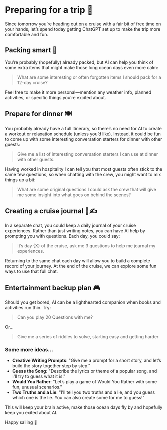 # Preparing for a trip 🌊
Since tomorrow you’re heading out on a cruise with a fair bit of free time on your hands, let’s spend today getting ChatGPT set up to make the trip more comfortable and fun.

## Packing smart 🎒
You’re probably (hopefully) already packed, but AI can help you think of some extra items that might make those long ocean days even more calm:

> What are some interesting or often forgotten items I should pack for a 12-day cruise?

Feel free to make it more personal—mention any weather info, planned activities, or specific things you’re excited about.

## Prepare for dinner 🍽️
You probably already have a full itinerary, so there’s no need for AI to create a workout or relaxation schedule (unless you’d like). Instead, it could be fun to come up with some interesting conversation starters for dinner with other guests:

> Give me a list of interesting conversation starters I can use at dinner with other guests.

Having worked in hospitality I can tell you that most guests often stick to the same few questions, so when chatting with the crew, you might want to mix things up a bit:

> What are some original questions I could ask the crew that will give me some insight into what goes on behind the scenes?

## Creating a cruise journal 📓✍️
In a separate chat, you could keep a daily journal of your cruise experiences. Rather than just writing notes, you can have AI help by prompting you with questions. Each day, you could say:

> It’s day {X} of the cruise, ask me 3 questions to help me journal my experiences.

Returning to the same chat each day will allow you to build a complete record of your journey. At the end of the cruise, we can explore some fun ways to use that full chat.

## Entertainment backup plan 🎮
Should you get bored, AI can be a lighthearted companion when books and activities run thin. Try:

> Can you play 20 Questions with me?

Or...

> Give me a series of riddles to solve, starting easy and getting harder

### Some more ideas...

- **Creative Writing Prompts**: "Give me a prompt for a short story, and let’s build the story together step by step."
- **Guess the Song:** "Describe the lyrics or theme of a popular song, and I'll try to guess what it is."
- **Would You Rather**: "Let’s play a game of Would You Rather with some fun, unusual scenarios."
- **Two Truths and a Lie**: "I’ll tell you two truths and a lie, and you guess which one is the lie. You can also create some for me to guess!"

This will keep your brain active, make those ocean days fly by and hopefully keep you exited about AI.

Happy sailing 🫡
